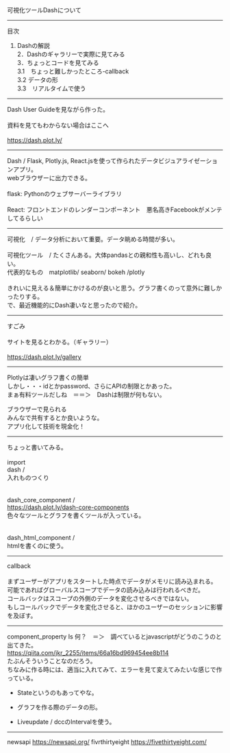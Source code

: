 可視化ツールDashについて


---    

目次     
1. Dashの解説      
2．Dashのギャラリーで実際に見てみる     
3．ちょっとコードを見てみる     
3.1　ちょっと難しかったところ-callback      
3.2  データの形     
3.3　リアルタイムで使う     

---    
     
Dash User Guideを見ながら作った。     
<br>
資料を見てもわからない場合はここへ     
<br>
https://dash.plot.ly/     
     
---
     
Dash / Flask, Plotly.js, React.jsを使って作られたデータビジュアライゼーションアプリ。      
       webブラウザーに出力できる。     
<br>
flask: Pythonのウェブサーバーライブラリ     
<br>
React: フロントエンドのレンダーコンポーネント　悪名高きFacebookがメンテしてるらしい     

--- 

可視化　/ データ分析において重要。データ眺める時間が多い。     
<br>
可視化ツール　/ たくさんある。大体pandasとの親和性も高いし、どれも良い。     
代表的なもの　matplotlib/ seaborn/ bokeh /plotly     
<br>
きれいに見える＆簡単にかけるのが良いと思う。グラフ書くのって意外に難しかったりする。     
で、最近機能的にDash凄いなと思ったので紹介。     

---     

すごみ     
<br>
サイトを見るとわかる。（ギャラリー）    
<br>
https://dash.plot.ly/gallery     

---

Plotlyは凄いグラフ書くの簡単    
しかし・・・idとかpassword、さらにAPIの制限とかあった。    
まぁ有料ツールだしね　＝＝＞　Dashは制限が何もない。     

ブラウザーで見られる    
みんなで共有するとか良いような。     
アプリ化して技術を現金化！     

---    

ちょっと書いてみる。     
<br>
import 
<br>
dash /     
入れものつくり     
<br>     
dash_core_component /     
https://dash.plot.ly/dash-core-components          
色々なツールとグラフを書くツールが入っている。     
<br>     
dash_html_component /      
htmlを書くのに使う。     
     
---    

callback      
<br>
まずユーザーがアプリをスタートした時点でデータがメモリに読み込まれる。      
可能であればグローバルスコープでデータの読み込みは行われるべきだ。      
コールバックはスコープの外側のデータを変化させるべきではない。      
もしコールバックでデータを変化させると、ほかのユーザーのセッションに影響を及ぼす。     

---

component_property Is 何？　＝＞　調べているとjavascriptがどうのこうのと出てきた。      
https://qiita.com/jkr_2255/items/66a16bd969454ee8b114      
たぶんそういうことなのだろう。      
ちなみに作る時には、適当に入れてみて、エラーを見て変えてみたいな感じで作っている。      
      
* Stateというのもあってやな。      
      
* グラフを作る際のデータの形。      
      
* Liveupdate / dccのIntervalを使う。      
      
----     

newsapi 
https://newsapi.org/
fivrthirtyeight
https://fivethirtyeight.com/
